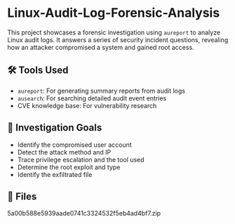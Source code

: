 # Linux-Audit-Log-Forensic-Analysis
This project showcases a forensic investigation using `aureport`  to analyze Linux audit logs. It answers a series of security incident questions, revealing how an attacker compromised a system and gained root access.
## 🛠️ Tools Used
- `aureport`: For generating summary reports from audit logs
- `ausearch`: For searching detailed audit event entries
- CVE knowledge base: For vulnerability research

## 🎯 Investigation Goals
- Identify the compromised user account
- Detect the attack method and IP
- Trace privilege escalation and the tool used
- Determine the root exploit and type
- Identify the exfiltrated file

## 📁 Files
5a00b588e5939aade0741c3324532f5eb4ad4bf7.zip
